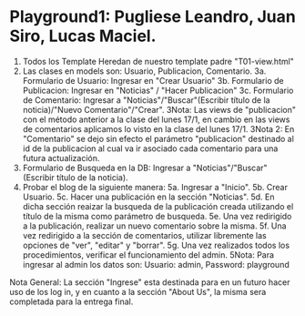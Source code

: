 # Playground1: Pugliese Leandro, Juan Siro, Lucas Maciel.
1. Todos los Template Heredan de nuestro template padre "T01-view.html"
2. Las clases en models son: Usuario, Publicacion, Comentario.
3a. Formulario de Usuario: Ingresar en "Crear Usuario"
3b. Formulario de Publicacion: Ingresar en "Noticias" / "Hacer Publicacion"
3c. Formulario de Comentario: Ingresar a "Noticias"/"Buscar"(Escribir título de la noticia)/"Nuevo Comentario"/"Crear".
3Nota: Las views de "publicacion" con el método anterior a la clase del lunes 17/1, en cambio en las views de comentarios aplicamos lo visto en la clase del lunes 17/1.
3Nota 2: En "Comentario" se dejo sin efecto el parámetro "publicacion" destinado al id de la publicacion al cual va ir asociado cada comentario para una futura actualización.
4. Formulario de Busqueda en la DB: Ingresar a "Noticias"/"Buscar"(Escribir título de la noticia).
5. Probar el blog de la siguiente manera: 
5a. Ingresar a "Inicio".
5b. Crear Usuario.
5c. Hacer una publicación en la sección "Noticias".
5d. En dicha sección reaizar la busqueda de la publicación creada utilizando el título de la misma como parámetro de busqueda.
5e. Una vez redirigido a la publicación, realizar un nuevo comentario sobre la misma.
5f. Una vez redirigido a la sección de comentarios, utilizar libremente las opciones de "ver", "editar" y "borrar".
5g. Una vez realizados todos los procedimientos, verificar el funcionamiento del admin.
5Nota: Para ingresar al admin los datos son: Usuario: admin, Password: playground

Nota General: La sección "Ingrese" esta destinada para en un futuro hacer uso de los log in, y en cuanto a la sección "About Us", la misma sera completada para la entrega final.
